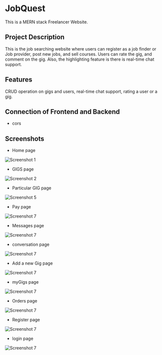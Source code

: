 # JobQuest

This is a MERN stack Freelancer Website.

## Project Description

This is the job searching website where users can register as a job finder or Job provider, post new jobs, and sell courses. Users can rate the gig, and comment on the gig. Also, the highlighting feature is there is real-time chat support.
## Features

CRUD operation on gigs and users, real-time chat support, rating a user or a gig.

## Connection of Frontend and Backend
- cors
## Screenshots

- Home page

![Screenshot 1](https://github.com/mukesh2511/JobQuest-Client/blob/master/images/Untitled-1.png)


- GIGS page

![Screenshot 2](https://github.com/mukesh2511/JobQuest-Client/blob/master/images/gigs_page.png)


- Particular GIG page

![Screenshot 5](https://github.com/mukesh2511/JobQuest-Client/blob/master/images/Untitled-2.png)


- Pay page

![Screenshot 7](https://github.com/mukesh2511/JobQuest-Client/blob/master/images/pay.png)

- Messages page

![Screenshot 7](https://github.com/mukesh2511/JobQuest-Client/blob/master/images/messages.png)

- conversation page

![Screenshot 7](https://github.com/mukesh2511/JobQuest-Client/blob/master/images/conversation.png)

- Add a new Gig page

![Screenshot 7](https://github.com/mukesh2511/JobQuest-Client/blob/master/images/Untitled-3.png)

- myGigs page

![Screenshot 7](https://github.com/mukesh2511/JobQuest-Client/blob/master/images/mygigs.png)

- Orders page

![Screenshot 7](https://github.com/mukesh2511/JobQuest-Client/blob/master/images/orders.png)

- Register page

![Screenshot 7](https://github.com/mukesh2511/JobQuest-Client/blob/master/images/register.png)

- login page

![Screenshot 7](https://github.com/mukesh2511/JobQuest-Client/blob/master/images/signin.png)

